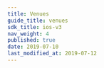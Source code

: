 ```yaml
---
title: Venues
guide_title: venues
sdk_title: ios-v3
nav_weight: 4
published: true
date: 2019-07-10
last_modified_at: 2019-07-12
---
```

